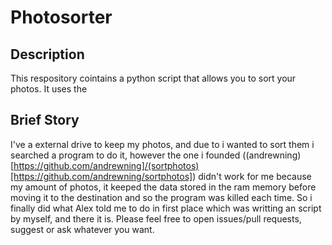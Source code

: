 # Photosorter
## Description
This respository cointains a python script that allows you to sort your photos.
It uses the 

## Brief Story
I've a external drive to keep my photos, and due to i wanted to sort them i searched a program to do it, however the one i founded ((andrewning)[https://github.com/andrewning]/(sortphotos)[https://github.com/andrewning/sortphotos]) didn't work for me because my amount of photos, it keeped the data stored in the ram memory before moving it to the destination and so the program was killed each time.
So i finally did what Alex told me to do in first place which was writting an script by myself, and there it is.
Please feel free to open issues/pull requests, suggest or ask whatever you want.
